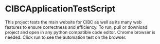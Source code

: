 # CIBCApplicationTestScript
This project tests the main website for CIBC as well as its many web features to ensure correctness and efficiency. To run, pull or download project and open in any python compatible code editor. Chrome browser is needed. Click run to see the automation test on the browser.
